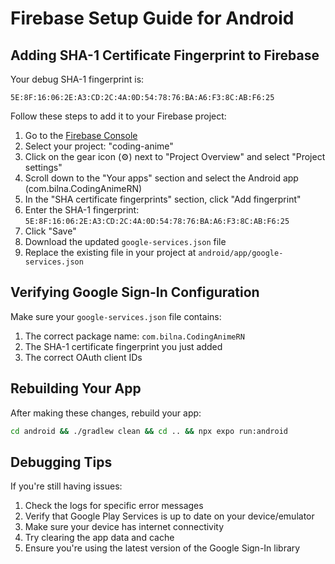 # Firebase Setup Guide for Android

## Adding SHA-1 Certificate Fingerprint to Firebase

Your debug SHA-1 fingerprint is:
```
5E:8F:16:06:2E:A3:CD:2C:4A:0D:54:78:76:BA:A6:F3:8C:AB:F6:25
```

Follow these steps to add it to your Firebase project:

1. Go to the [Firebase Console](https://console.firebase.google.com/)
2. Select your project: "coding-anime"
3. Click on the gear icon (⚙️) next to "Project Overview" and select "Project settings"
4. Scroll down to the "Your apps" section and select the Android app (com.bilna.CodingAnimeRN)
5. In the "SHA certificate fingerprints" section, click "Add fingerprint"
6. Enter the SHA-1 fingerprint: `5E:8F:16:06:2E:A3:CD:2C:4A:0D:54:78:76:BA:A6:F3:8C:AB:F6:25`
7. Click "Save"
8. Download the updated `google-services.json` file
9. Replace the existing file in your project at `android/app/google-services.json`

## Verifying Google Sign-In Configuration

Make sure your `google-services.json` file contains:
1. The correct package name: `com.bilna.CodingAnimeRN`
2. The SHA-1 certificate fingerprint you just added
3. The correct OAuth client IDs

## Rebuilding Your App

After making these changes, rebuild your app:

```bash
cd android && ./gradlew clean && cd .. && npx expo run:android
```

## Debugging Tips

If you're still having issues:

1. Check the logs for specific error messages
2. Verify that Google Play Services is up to date on your device/emulator
3. Make sure your device has internet connectivity
4. Try clearing the app data and cache
5. Ensure you're using the latest version of the Google Sign-In library 